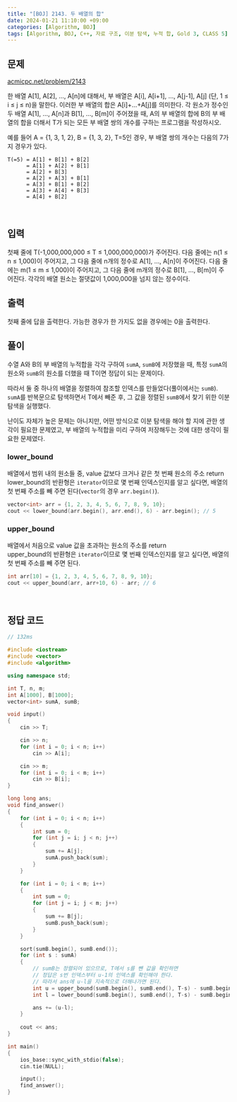 ```yaml
---
title: "[BOJ] 2143. 두 배열의 합"
date: 2024-01-21 11:10:00 +09:00
categories: [Algorithm, BOJ]
tags: [Algorithm, BOJ, C++, 자료 구조, 이분 탐색, 누적 합, Gold 3, CLASS 5]
---
```

## **문제**
[acmicpc.net/problem/2143](https://www.acmicpc.net/problem/2143)

한 배열 A[1], A[2], …, A[n]에 대해서, 부 배열은 A[i], A[i+1], …, A[j-1], A[j] (단, 1 ≤ i ≤ j ≤ n)을 말한다. 이러한 부 배열의 합은 A[i]+…+A[j]를 의미한다. 각 원소가 정수인 두 배열 A[1], …, A[n]과 B[1], …, B[m]이 주어졌을 때, A의 부 배열의 합에 B의 부 배열의 합을 더해서 T가 되는 모든 부 배열 쌍의 개수를 구하는 프로그램을 작성하시오.

예를 들어 A = {1, 3, 1, 2}, B = {1, 3, 2}, T=5인 경우, 부 배열 쌍의 개수는 다음의 7가지 경우가 있다.

```
T(=5) = A[1] + B[1] + B[2]
      = A[1] + A[2] + B[1]
      = A[2] + B[3]
      = A[2] + A[3] + B[1]
      = A[3] + B[1] + B[2]
      = A[3] + A[4] + B[3]
      = A[4] + B[2] 
```
<br>

## **입력**
첫째 줄에 T(-1,000,000,000 ≤ T ≤ 1,000,000,000)가 주어진다. 다음 줄에는 n(1 ≤ n ≤ 1,000)이 주어지고, 그 다음 줄에 n개의 정수로 A[1], …, A[n]이 주어진다. 다음 줄에는 m(1 ≤ m ≤ 1,000)이 주어지고, 그 다음 줄에 m개의 정수로 B[1], …, B[m]이 주어진다. 각각의 배열 원소는 절댓값이 1,000,000을 넘지 않는 정수이다.
<br>

## **출력**
첫째 줄에 답을 출력한다. 가능한 경우가 한 가지도 없을 경우에는 0을 출력한다.
<br>

## **풀이**
수열 A와 B의 부 배열의 누적합을 각각 구하여 `sumA`, `sumB`에 저장했을 때, 특정 `sumA`의 원소와 `sumB`의 원소를 더했을 때 T이면 정답이 되는 문제이다.

따라서 둘 중 하나의 배열을 정렬하여 참조할 인덱스를 만들었다(풀이에서는 `sumB`). `sumA`를 반복문으로 탐색하면서 T에서 빼준 후, 그 값을 정렬된 `sumB`에서 찾기 위한 이분 탐색을 실행했다.

난이도 자체가 높은 문제는 아니지만, 어떤 방식으로 이분 탐색을 해야 할 지에 관한 생각이 필요한 문제였고, 부 배열의 누적합을 미리 구하여 저장해두는 것에 대한 생각이 필요한 문제였다.

### **lower_bound**
배열에서 범위 내의 원소들 중, value 값보다 크거나 같은 첫 번째 원소의 주소 return
<br>
lower_bound의 반환형은 `iterator`이므로 몇 번째 인덱스인지를 알고 싶다면, 배열의 첫 번째 주소를 빼 주면 된다(`vector`의 경우 `arr.begin()`).
```c++
vector<int> arr = {1, 2, 3, 4, 5, 6, 7, 8, 9, 10};
cout << lower_bound(arr.begin(), arr.end(), 6) - arr.begin(); // 5
```

### **upper_bound**
배열에서 처음으로 value 값을 초과하는 원소의 주소를 return
<br>
upper_bound의 반환형은 `iterator`이므로 몇 번째 인덱스인지를 알고 싶다면, 배열의 첫 번째 주소를 빼 주면 된다.
```c++
int arr[10] = {1, 2, 3, 4, 5, 6, 7, 8, 9, 10};
cout << upper_bound(arr, arr+10, 6) - arr; // 6
```
<br>

## **정답 코드**
```c++
// 132ms

#include <iostream>
#include <vector>
#include <algorithm>

using namespace std;

int T, n, m;
int A[1000], B[1000];
vector<int> sumA, sumB;

void input()
{
    cin >> T;

    cin >> n;
    for (int i = 0; i < n; i++)
        cin >> A[i];

    cin >> m;
    for (int i = 0; i < m; i++)
        cin >> B[i];
}

long long ans;
void find_answer()
{
    for (int i = 0; i < n; i++)
    {
        int sum = 0;
        for (int j = i; j < n; j++)
        {
            sum += A[j];
            sumA.push_back(sum);
        }
    }

    for (int i = 0; i < m; i++)
    {
        int sum = 0;
        for (int j = i; j < m; j++)
        {
            sum += B[j];
            sumB.push_back(sum);
        }
    }

    sort(sumB.begin(), sumB.end());
    for (int s : sumA)
    {
        // sumB는 정렬되어 있으므로, T에서 s를 뺀 값을 확인하면
        // 정답은 s번 인덱스부터 u-1의 인덱스를 확인해야 한다.
        // 따라서 ans에 u-l을 지속적으로 더해나가면 된다.
        int u = upper_bound(sumB.begin(), sumB.end(), T-s) - sumB.begin();
        int l = lower_bound(sumB.begin(), sumB.end(), T-s) - sumB.begin();

        ans += (u-l);
    }
    
    cout << ans;
}

int main()
{
    ios_base::sync_with_stdio(false);
    cin.tie(NULL);

    input();
    find_answer();
}
```